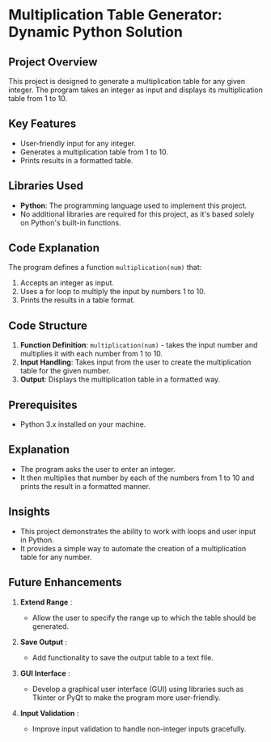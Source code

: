# Multiplication Table Generator: Dynamic Python Solution

## Project Overview
This project is designed to generate a multiplication table for any given integer. The program takes an integer as input and displays its multiplication table from 1 to 10.

## Key Features
- User-friendly input for any integer.
- Generates a multiplication table from 1 to 10.
- Prints results in a formatted table.

## Libraries Used
- **Python**: The programming language used to implement this project.
- No additional libraries are required for this project, as it's based solely on Python's built-in functions.

## Code Explanation
The program defines a function `multiplication(num)` that:
1. Accepts an integer as input.
2. Uses a for loop to multiply the input by numbers 1 to 10.
3. Prints the results in a table format.

## Code Structure
1. **Function Definition**: `multiplication(num)` - takes the input number and multiplies it with each number from 1 to 10.
2. **Input Handling**: Takes input from the user to create the multiplication table for the given number.
3. **Output**: Displays the multiplication table in a formatted way.

## Prerequisites  
- Python 3.x installed on your machine.  

## Explanation
- The program asks the user to enter an integer.
- It then multiplies that number by each of the numbers from 1 to 10 and prints the result in a formatted manner.

## Insights
- This project demonstrates the ability to work with loops and user input in Python.
- It provides a simple way to automate the creation of a multiplication table for any number.


## Future Enhancements

1. **Extend Range** :
   - Allow the user to specify the range up to which the table should be generated.

3. **Save Output** :
   - Add functionality to save the output table to a text file.

5. **GUI Interface** :
   - Develop a graphical user interface (GUI) using libraries such as Tkinter or PyQt to make the program more user-friendly.

7. **Input Validation** :
   - Improve input validation to handle non-integer inputs gracefully.
